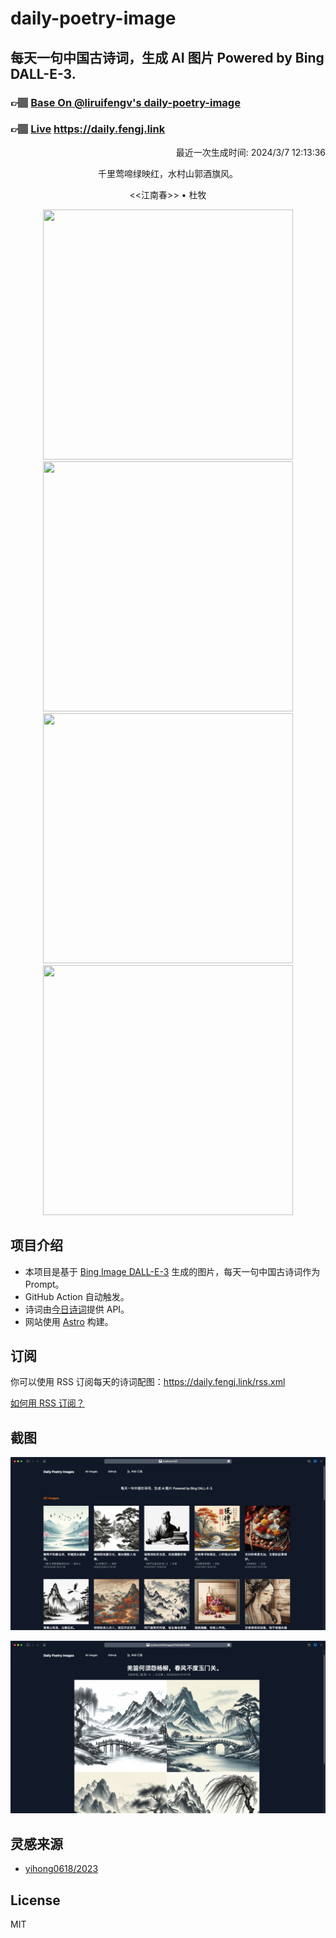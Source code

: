 
# daily-poetry-image

## 每天一句中国古诗词，生成 AI 图片 Powered by Bing DALL-E-3.

### 👉🏽 [Base On @liruifengv's daily-poetry-image](https://github.com/liruifengv/daily-poetry-image)

### 👉🏽 [Live](https://daily.fengj.link) https://daily.fengj.link

<p align="right">
  最近一次生成时间: 2024/3/7 12:13:36
</p>
<p align="center">
千里莺啼绿映红，水村山郭酒旗风。
</p>
<p align="center">
<<江南春>> • 杜牧
</p>
<p align="center">
<img src="https://tse4.mm.bing.net/th/id/OIG3.LZRuImphbgU_3e1t6CsX" height="400" width="400" />
<img src="https://tse2.mm.bing.net/th/id/OIG3.4g_NdZjJWpciSAhvbjNv" height="400" width="400" />
<img src="https://tse4.mm.bing.net/th/id/OIG3.ch.dLfjNRi.ZPJZltMig" height="400" width="400" />
<img src="https://tse4.mm.bing.net/th/id/OIG3.0y7F.AAhJYhOS.uTxL2C" height="400" width="400" />
</p>

## 项目介绍

-   本项目是基于 [Bing Image DALL-E-3](https://www.bing.com/images/create) 生成的图片，每天一句中国古诗词作为 Prompt。
-   GitHub Action 自动触发。
-   诗词由[今日诗词](https://www.jinrishici.com/)提供 API。
-   网站使用 [Astro](https://astro.build) 构建。

## 订阅

你可以使用 RSS 订阅每天的诗词配图：https://daily.fengj.link/rss.xml

[如何用 RSS 订阅？](https://zhuanlan.zhihu.com/p/55026716)

## 截图

![图片列表](./screenshots/Snipaste_2023-12-28_21-00-26.png)

![图片详情](./screenshots/Snipaste_2023-12-28_21-00-53.png)

## 灵感来源

-   [yihong0618/2023](https://github.com/yihong0618/2023)

## License

MIT
